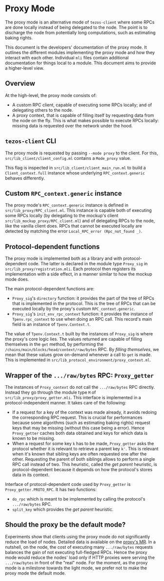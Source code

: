 # Proxy Mode

The proxy mode is an alternative mode of `tezos-client` where some RPCs
are done locally instead of being delegated to the node. The point
is to discharge the node from potentially long computations, such as
estimating baking rights.

This document is the developers' documentation of the proxy mode.
It outlines the different modules implementing the proxy mode and how
they interact with each other. Individual `mli` files contain
additional documentation for things local to a module. This document
aims to provide a higher-level view.

## Overview

At the high-level, the proxy mode consists of:

* A custom RPC client, capable of executing some RPCs locally; and
  of delegating others to the node.
* A proxy context, that is capable of filling itself by requesting
  data from the node on the fly. This is what makes possible to
  execute RPCs locally: missing data is requested over the network
  under the hood.

## `tezos-client` CLI

The proxy mode is requested by passing `--mode proxy` to the client. For
this, `src/lib_client/client_config.ml` contains a `Mode_proxy` value.

This flag is inspected in `src/lib_client/client_main_run.ml` to build
a `Client_context.full` instance whose underlying `RPC_context.generic`
behaves differently.

## Custom `RPC_context.generic` instance

The proxy mode's `RPC_context.generic` instance is defined
in `src/lib_proxy/RPC_client.ml`. This instance is capable both
of executing some RPCs locally (by delegating to the mockup's client
`src/lib_mockup_proxy/RPC_client.ml`) and of delegating RPCs to the
node, like the vanilla client does. RPCs that cannot be executed locally
are detected by matching the error `Local_RPC_error (Rpc_not_found _)`.

## Protocol-dependent functions

The proxy mode is implemented both as a library and with protocol-dependent
code. The latter is declared in the module type `Proxy_sig` in
`src/lib_proxy/registration.mli`. Each protocol then registers its
implementation with a side effect, in a manner similar to how the mockup
mode does.

The main protocol-dependent functions are:

* `Proxy_sig`'s `directory` function: it provides the part of the tree
  of RPCs that is implemented in the protocol. This is the tree of RPCs that
  can be executed locally by the proxy's custom `RPC_context.generic`.
* `Proxy_sig`'s `init_env_rpc_context` function: it provides the
  instance of `Tpenv.rpc_context` to use when
  doing an RPC call. This record's main field is an instance of
  `Tpenv.Context.t`.

The value of `Tpenv.Context.t` built by the instances of
`Proxy_sig` is where the proxy's core logic lies. The values returned
are capable of filling themselves in the `get` method, by performing
the `/chains/main/blocks/head/context/raw/bytes` RPC. By _filling themselves_,
we mean that these values grow on-demand whenever a call to `get` is made.
This is implemented in `src/lib_protocol_environment/proxy_context.ml`.

## Wrapper of the `.../raw/bytes` RPC: `Proxy_getter`

The instances of `Proxy_context` do not call the `.../raw/bytes` RPC directly.
Instead they go through the module type `M` of `src/lib_proxy/proxy_getter.mli`.
This interface is implemented in a protocol-independent manner.
It takes care of the following:

* If a request for a key of the context was made already, it avoids redoing
  the corresponding RPC request. This is crucial for performances because
  some algorithms (such as estimating baking rights) request keys
  that may be missing (without this case being a error). Hence
  `Proxy_getter` caches both data obtained and keys for which data is known
  to be missing.
* When a request for some key `k` has to be made, `Proxy_getter` asks the
  protocol whether it is relevant to retrieve a parent key `k'`. This is
  relevant when it's known that sibling keys are often requested one
  after the other. Requesting the parent of both siblings allows to
  perform a single RPC call instead of two. This heuristic, called
  the _get parent_ heuristic, is protocol-dependent because it
  depends on how the protocol's stores data in its context.

Interface of protocol-dependent code used by `Proxy_getter` is
`Proxy_getter.PROTO_RPC`. It has two functions:

* `do_rpc` which is meant to be implemented by calling
  the protocol's `.../raw/bytes` RPC.
* `split_key` which provides the _get parent_ heuristic.

## Should the proxy be the default mode?

Experiments show that clients using the proxy mode do not significantly
reduce the load of nodes. Detailed data is available on the
[proxy's MR](https://gitlab.com/tezos/tezos/-/merge_requests/1943).
In a nutshell, on the node, the cost of executing many `.../raw/bytes` requests
balances the gain of not executing full-fledged RPCs. Hence the proxy mode would
reduce the nodes' load only if HTTP proxies were serving the `.../raw/bytes`
in front of the "real" node. For the moment, as the proxy mode is a milestone
towards the light mode, we prefer not to make the proxy mode the default mode.
